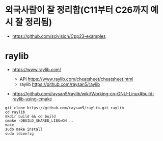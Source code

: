 # 외국사람이 잘 정리함(C11부터 C26까지 예시 잘 정리됨)
- https://github.com/scivision/Cpp23-examples

# raylib
- https://www.raylib.com/
  - API https://www.raylib.com/cheatsheet/cheatsheet.html
  - raylib https://github.com/raysan5/raylib

- https://github.com/raysan5/raylib/wiki/Working-on-GNU-Linux#build-raylib-using-cmake

```
git clone https://github.com/raysan5/raylib.git raylib
cd raylib
mkdir build && cd build
cmake -DBUILD_SHARED_LIBS=ON ..
make
sudo make install
sudo ldconfig
```